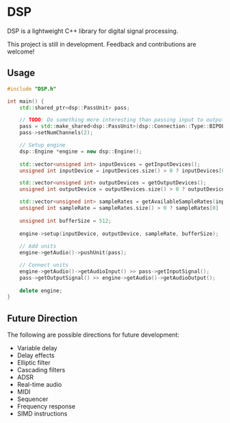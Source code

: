 # DSP

DSP is a lightweight C++ library for digital signal processing.

This project is still in development. Feedback and contributions are welcome!

## Usage

```cpp
#include "DSP.h"

int main() {
    std::shared_ptr<dsp::PassUnit> pass;

    // TODO: Do something more interesting than passing input to output
    pass = std::make_shared<dsp::PassUnit>(dsp::Connection::Type::BIPOLAR);
    pass->setNumChannels(2);

    // Setup engine
    dsp::Engine *engine = new dsp::Engine();
    
    std::vector<unsigned int> inputDevices = getInputDevices();
    unsigned int inputDevice = inputDevices.size() > 0 ? inputDevices[0] : -1;

    std::vector<unsigned int> outputDevices = getOutputDevices();
    unsigned int outputDevice = outputDevices.size() > 0 ? outputDevices[0] : -1;

    std::vector<unsigned int> sampleRates = getAvailableSampleRates(inputDevice, outputDevice);
    unsigned int sampleRate = sampleRates.size() > 0 ? sampleRates[0] : 0;
    
    unsigned int bufferSize = 512;
    
    engine->setup(inputDevice, outputDevice, sampleRate, bufferSize);
    
    // Add units
    engine->getAudio()->pushUnit(pass);

    // Connect units
    engine->getAudio()->getAudioInput() >> pass->getInputSignal();
    pass->getOutputSignal() >> engine->getAudio()->getAudioOutput();
    
    delete engine;
}
```

## Future Direction

The following are possible directions for future development:
- Variable delay
- Delay effects
- Elliptic filter
- Cascading filters
- ADSR
- Real-time audio
- MIDI
- Sequencer
- Frequency response
- SIMD instructions
